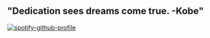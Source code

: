## "Dedication sees dreams come true. -Kobe"

[![spotify-github-profile](https://spotify-github-profile.vercel.app/api/view?uid=21w3bobzwxlohbwpdvd4cgl5a&cover_image=true&theme=novatorem&show_offline=false&background_color=121212&interchange=true&bar_color=53b14f&bar_color_cover=false)](https://github.com/kittinan/spotify-github-profile)
